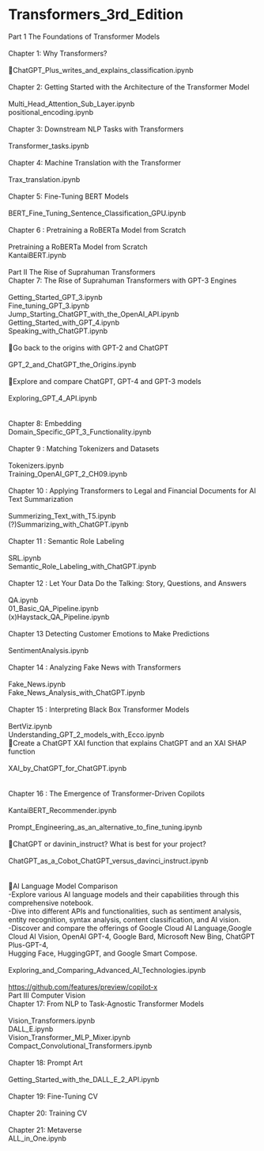# Transformers_3rd_Edition<br>
Part 1 The Foundations of Transformer Models<br>
<br>
Chapter 1: Why Transformers?<br>
<br>
🐬ChatGPT_Plus_writes_and_explains_classification.ipynb<br>
<br>
Chapter 2: Getting Started with the Architecture of the Transformer Model<br>				
Multi_Head_Attention_Sub_Layer.ipynb<br>
positional_encoding.ipynb<br>
<br>
Chapter 3: Downstream NLP Tasks with Transformers<br>				
Transformer_tasks.ipynb<br>
<br>
Chapter 4: Machine Translation with the Transformer<br>				
Trax_translation.ipynb<br>
<br>
Chapter 5: Fine-Tuning BERT Models<br>				
BERT_Fine_Tuning_Sentence_Classification_GPU.ipynb<br>
<br>
Chapter 6 : Pretraining a RoBERTa Model from Scratch<br>				
Pretraining a RoBERTa Model from Scratch<br>
KantaiBERT.ipynb
<br>
<br>
Part II The Rise of Suprahuman Transformers
<br>
Chapter 7: The Rise of Suprahuman Transformers with GPT-3 Engines<br>				
Getting_Started_GPT_3.ipynb<br>
Fine_tuning_GPT_3.ipynb<br>
Jump_Starting_ChatGPT_with_the_OpenAI_API.ipynb<br>
Getting_Started_with_GPT_4.ipynb<br>
Speaking_with_ChatGPT.ipynb<br>
<br>
🐬Go back to the origins with GPT-2 and ChatGPT<br>				
GPT_2_and_ChatGPT_the_Origins.ipynb<br>	
<br>
🐬Explore and compare ChatGPT, GPT-4 and GPT-3 models<br>				
Exploring_GPT_4_API.ipynb<br>	
<br>
Chapter 8: Embedding<br>
Domain_Specific_GPT_3_Functionality.ipynb<br>
<br>
Chapter 9 : Matching Tokenizers and Datasets<br>				
Tokenizers.ipynb<br>
Training_OpenAI_GPT_2_CH09.ipynb<br>
<br>
Chapter 10 : Applying Transformers to Legal and Financial Documents for AI Text Summarization<br>				
Summerizing_Text_with_T5.ipynb<br>
(?)Summarizing_with_ChatGPT.ipynb<br>
<br>
Chapter 11 : Semantic Role Labeling<br>				
SRL.ipynb<br>
Semantic_Role_Labeling_with_ChatGPT.ipynb<br>
<br>
Chapter 12 : Let Your Data Do the Talking: Story, Questions, and Answers<br>				
QA.ipynb<br>
01_Basic_QA_Pipeline.ipynb<br>
(x)Haystack_QA_Pipeline.ipynb<br>
<br>
Chapter 13 Detecting Customer Emotions to Make Predictions<br>				
SentimentAnalysis.ipynb<br>
<br>
Chapter 14 : Analyzing Fake News with Transformers<br>				
Fake_News.ipynb<br>
Fake_News_Analysis_with_ChatGPT.ipynb<br>
<br>
Chapter 15 : Interpreting Black Box Transformer Models<br>				
BertViz.ipynb<br>
Understanding_GPT_2_models_with_Ecco.ipynb<br>
🐬Create a ChatGPT XAI function that explains ChatGPT and an XAI SHAP function<br>				
XAI_by_ChatGPT_for_ChatGPT.ipynb<br>	
<br>
Chapter 16 : The Emergence of Transformer-Driven Copilots<br>				
KantaiBERT_Recommender.ipynb<br>
<br>
Prompt_Engineering_as_an_alternative_to_fine_tuning.ipynb<br>
<br>
🐬ChatGPT or davinin_instruct? What is best for your project?<br>				
ChatGPT_as_a_Cobot_ChatGPT_versus_davinci_instruct.ipynb<br>	
<br>
🐬AI Language Model Comparison<br>
-Explore various AI language models and their capabilities through this comprehensive notebook.<br>
-Dive into different APIs and functionalities, such as sentiment analysis, entity recognition, syntax analysis, content classification, and AI vision.<br>
-Discover and compare the offerings of Google Cloud AI Language,Google Cloud AI Vision, OpenAI GPT-4, Google Bard, Microsoft New Bing, ChatGPT Plus-GPT-4,<br> Hugging Face, HuggingGPT, and Google Smart Compose.<br>				
Exploring_and_Comparing_Advanced_AI_Technologies.ipynb<br>
<br>
https://github.com/features/preview/copilot-x
<br>
Part III Computer Vision
<br>
Chapter 17: From NLP to Task-Agnostic Transformer Models<br>				
Vision_Transformers.ipynb<br>
DALL_E.ipynb<br>
Vision_Transformer_MLP_Mixer.ipynb<br>
Compact_Convolutional_Transformers.ipynb<br>
<br>
Chapter 18: Prompt Art <br>
<br>
Getting_Started_with_the_DALL_E_2_API.ipynb<br>
<br>
Chapter 19: Fine-Tuning CV<br>
<br>
Chapter 20: Training CV<br>
<br>
Chapter 21: Metaverse<br>
ALL_in_One.ipynb<br>
<br>
